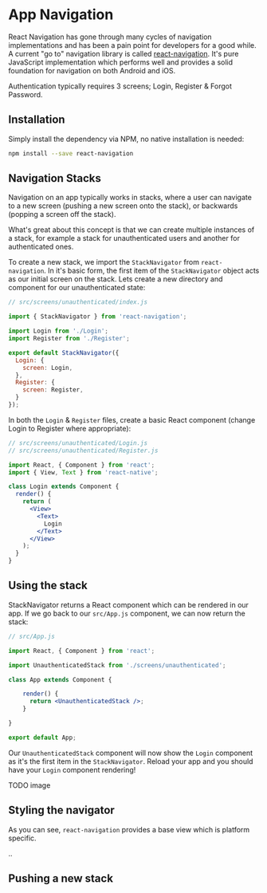 # App Navigation

React Navigation has gone through many cycles of navigation implementations and has been a pain point for developers for a good while.
A current "go to" navigation library is called [react-navigation](https://reactnavigation.org/). It's pure JavaScript implementation
which performs well and provides a solid foundation for navigation on both Android and iOS.

Authentication typically requires 3 screens; Login, Register & Forgot Password.

## Installation

Simply install the dependency via NPM, no native installation is needed:

```bash
npm install --save react-navigation
```

## Navigation Stacks

Navigation on an app typically works in stacks, where a user can navigate to a new screen (pushing a new screen onto the stack), or backwards (popping
a screen off the stack).

What's great about this concept is that we can create multiple instances of a stack, for example a stack for unauthenticated users and another for
authenticated ones.

To create a new stack, we import the `StackNavigator` from `react-navigation`. In it's basic form, the first item of the `StackNavigator` object
acts as our initial screen on the stack. Lets create a new directory and component for our unauthenticated state:

```js
// src/screens/unauthenticated/index.js

import { StackNavigator } from 'react-navigation';

import Login from './Login';
import Register from './Register';

export default StackNavigator({
  Login: {
    screen: Login,
  },
  Register: {
    screen: Register,
  }
});
```

In both the `Login` & `Register` files, create a basic React component (change Login to Register where appropriate):

```jsx
// src/screens/unauthenticated/Login.js
// src/screens/unauthenticated/Register.js

import React, { Component } from 'react';
import { View, Text } from 'react-native';

class Login extends Component {
  render() {
    return (
      <View>
        <Text>
          Login
        </Text>
      </View>
    );
  }
}
```

## Using the stack

StackNavigator returns a React component which can be rendered in our app. If we go back to our `src/App.js` component, we can now return
the stack:

```jsx
// src/App.js

import React, { Component } from 'react';

import UnauthenticatedStack from './screens/unauthenticated';

class App extends Component {

    render() {
      return <UnauthenticatedStack />;
    }

}

export default App;
```

Our `UnauthenticatedStack` component will now show the `Login` component as it's the first item in the `StackNavigator`. Reload your app and you
should have your `Login` component rendering!

TODO image

## Styling the navigator

As you can see, `react-navigation` provides a base view which is platform specific.

..

## Pushing a new stack

